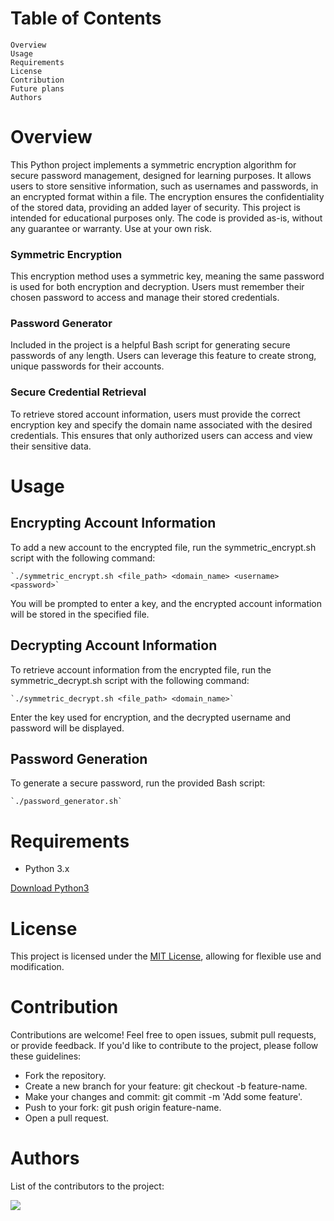 # Table of Contents

    Overview
    Usage
    Requirements
    License
    Contribution
    Future plans
    Authors

# Overview

This Python project implements a symmetric encryption algorithm for secure password management, designed for learning purposes. It allows users to store sensitive information, such as usernames and passwords, in an encrypted format within a file. The encryption ensures the confidentiality of the stored data, providing an added layer of security.
This project is intended for educational purposes only. The code is provided as-is, without any guarantee or warranty. Use at your own risk.

### Symmetric Encryption

This encryption method uses a symmetric key, meaning the same password is used for both encryption and decryption. Users must remember their chosen password to access and manage their stored credentials.

### Password Generator

Included in the project is a helpful Bash script for generating secure passwords of any length. Users can leverage this feature to create strong, unique passwords for their accounts.

### Secure Credential Retrieval

To retrieve stored account information, users must provide the correct encryption key and specify the domain name associated with the desired credentials. This ensures that only authorized users can access and view their sensitive data.

# Usage

## Encrypting Account Information

To add a new account to the encrypted file, run the symmetric_encrypt.sh script with the following command:

    `./symmetric_encrypt.sh <file_path> <domain_name> <username> <password>`

You will be prompted to enter a key, and the encrypted account information will be stored in the specified file.

## Decrypting Account Information

To retrieve account information from the encrypted file, run the symmetric_decrypt.sh script with the following command:

    `./symmetric_decrypt.sh <file_path> <domain_name>`

Enter the key used for encryption, and the decrypted username and password will be displayed.

## Password Generation

To generate a secure password, run the provided Bash script:

    `./password_generator.sh`

# Requirements

- Python 3.x

[Download Python3](https://www.python.org/downloads/)

# License

This project is licensed under the [MIT License](https://opensource.org/license/mit), allowing for flexible use and modification.

# Contribution

Contributions are welcome! Feel free to open issues, submit pull requests, or provide feedback.
If you'd like to contribute to the project, please follow these guidelines:

- Fork the repository.
- Create a new branch for your feature: git checkout -b feature-name.
- Make your changes and commit: git commit -m 'Add some feature'.
- Push to your fork: git push origin feature-name.
- Open a pull request.

# Authors

List of the contributors to the project:

<a href="https://github.com/SebestyenBenedek/encryption/graphs/contributors">
 <img src="https://contrib.rocks/image?repo=SebestyenBenedek/encryption" />
</a>